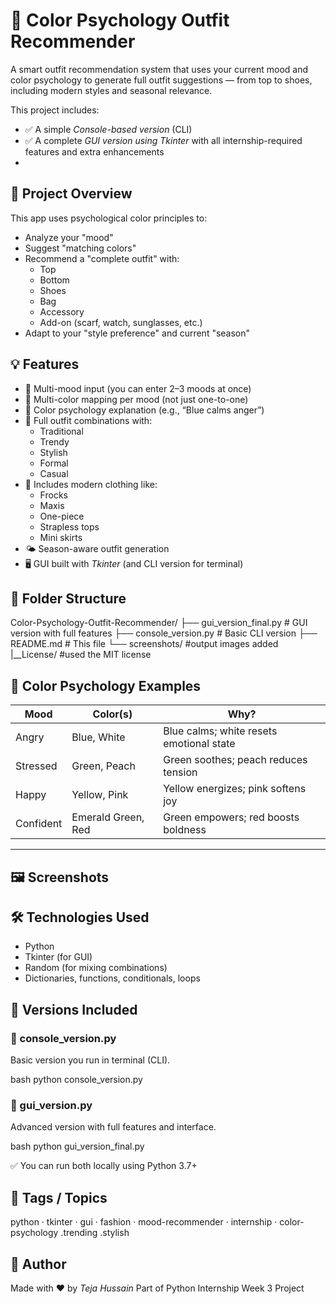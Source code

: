 # 🎨 Color Psychology Outfit Recommender

A smart outfit recommendation system that uses your current mood and color psychology to generate full outfit suggestions — from top to shoes, including modern styles and seasonal relevance.

This project includes:
- ✅ A simple *Console-based version* (CLI)
- ✅ A complete *GUI version using Tkinter* with all internship-required features and extra enhancements
- 
## 🧾 Project Overview

This app uses psychological color principles to:
- Analyze your "mood"
- Suggest "matching colors"
- Recommend a "complete outfit" with:
  - Top
  - Bottom
  - Shoes
  - Bag
  - Accessory
  - Add-on (scarf, watch, sunglasses, etc.)
- Adapt to your "style preference" and current "season"


## 💡 Features

- 🔄 Multi-mood input (you can enter 2–3 moods at once)
- 🎨 Multi-color mapping per mood (not just one-to-one)
- 📖 Color psychology explanation (e.g., “Blue calms anger”)
- 👗 Full outfit combinations with:
  - Traditional
  - Trendy
  - Stylish
  - Formal
  - Casual
- 🧥 Includes modern clothing like:
  - Frocks
  - Maxis
  - One-piece
  - Strapless tops
  - Mini skirts
- 🌤 Season-aware outfit generation
- 🖥 GUI built with *Tkinter* (and CLI version for terminal)


## 📁 Folder Structure


Color-Psychology-Outfit-Recommender/
├── gui\_version\_final.py         # GUI version with full features
├── console\_version.py           # Basic CLI version
├── README.md                    # This file
└── screenshots/                 #output images added
|__License/                       #used the MIT license


## 🧠 Color Psychology Examples

| Mood        | Color(s)              | Why? |
|-------------|-----------------------|------|
| Angry       | Blue, White           | Blue calms; white resets emotional state |
| Stressed    | Green, Peach          | Green soothes; peach reduces tension |
| Happy       | Yellow, Pink          | Yellow energizes; pink softens joy |
| Confident   | Emerald Green, Red    | Green empowers; red boosts boldness |

---

## 🖼 Screenshots





## 🛠 Technologies Used

* Python
* Tkinter (for GUI)
* Random (for mixing combinations)
* Dictionaries, functions, conditionals, loops


## 🧪 Versions Included

### 🔹 console_version.py

Basic version you run in terminal (CLI).

bash
python console_version.py


### 🔸 gui_version.py

Advanced version with full features and interface.

bash
python gui_version_final.py


✅ You can run both locally using Python 3.7+


## 🔖 Tags / Topics

python · tkinter · gui · fashion · mood-recommender · internship · color-psychology  .trending .stylish

## 🏁 Author

Made with ❤ by *Teja Hussain*
Part of Python Internship Week 3 Project
